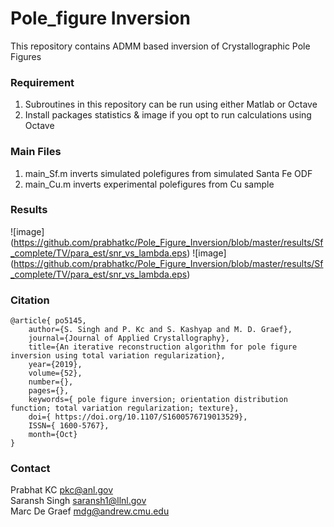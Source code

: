 # Pole_figure Inversion
This repository contains ADMM based inversion of Crystallographic Pole Figures

### Requirement
1.	Subroutines in this repository can be run using either Matlab or Octave 
2.	Install packages statistics & image if you opt to run calculations using Octave

### Main Files
1. main_Sf.m inverts simulated polefigures from simulated Santa Fe ODF
2. main_Cu.m inverts experimental polefigures from Cu sample

### Results
![image] (https://github.com/prabhatkc/Pole_Figure_Inversion/blob/master/results/Sf_complete/TV/para_est/snr_vs_lambda.eps)
![image] (https://github.com/prabhatkc/Pole_Figure_Inversion/blob/master/results/Sf_complete/TV/para_est/snr_vs_lambda.eps)

### Citation
    @article{ po5145,
        author={S. Singh and P. Kc and S. Kashyap and M. D. Graef}, 
        journal={Journal of Applied Crystallography}, 
        title={An iterative reconstruction algorithm for pole figure inversion using total variation regularization}, 
        year={2019}, 
        volume={52}, 
        number={}, 
        pages={}, 
        keywords={ pole figure inversion; orientation distribution function; total variation regularization; texture}, 
        doi={ https://doi.org/10.1107/S1600576719013529},
        ISSN={ 1600-5767}, 
        month={Oct}
    }

### Contact
Prabhat KC
pkc@anl.gov<br>
Saransh Singh
saransh1@llnl.gov<br>
Marc De Graef
mdg@andrew.cmu.edu
